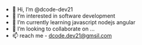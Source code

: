 - 👋 Hi, I’m @dcode-dev21
- 👀 I’m interested in software development
- 🌱 I’m currently learning javascript nodejs angular
- 💞️ I’m looking to collaborate on ...
- 📫 reach me - dcode.dev21@gmsil.com

<!---
dcode-dev21/dcode-dev21 is a ✨ special ✨ repository because its `README.md` (this file) appears on your GitHub profile.
You can click the Preview link to take a look at your changes.
--->
